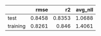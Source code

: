 |          |   rmse |     r2 |   avg_nll |
|:---------|-------:|-------:|----------:|
| test     | 0.8458 | 0.8353 |    1.0688 |
| training | 0.8261 | 0.846  |    1.4061 |